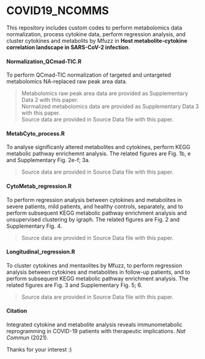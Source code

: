 # COVID19_NCOMMS

This repository includes custom codes to perform metabolomics data normalization, process cytokine data, perform regression analysis, and cluster cytokines and metabolits by Mfuzz in **Host metabolite-cytokine correlation landscape in SARS-CoV-2 infection**.

#### Normalization_QCmad-TIC.R
To perform QCmad-TIC normalization of targeted and untargeted metabolomics NA-replaced raw peak area data.
> Metabolomics raw peak area data are provided as Supplementary Data 2 with this paper.\
> Normalized metabolomics data are provided as Supplementary Data 3 with this paper.\
> Source data are provided in Source Data file with this paper.
#### MetabCyto_process.R
To analyse significanly altered metabolites and cytokines, perform KEGG metabolic pathway enrichemnt analysis. The related figures are Fig. 1b, e and Supplementary Fig. 2e-f; 3a.
> Source data are provided in Source Data file with this paper.
#### CytoMetab_regression.R
To perform regression analysis between cytokines and metabolites in severe patients, mild patients, and healthy controls, separately, and to perform subsequent KEGG metabolic pathway enrichment analysis and unsupervised clustering by igraph. The related figures are Fig. 2 and Supplementary Fig. 4.
> Source data are provided in Source Data file with this paper.
#### Longitudinal_regression.R
To cluster cytokines and mentaolites by Mfuzz, to perform regression analysis between cytokines and metabolites in follow-up patients, and to perform subsequent KEGG metabolic pathway enrichment analysis. The related figures are Fig. 3 and Supplementary Fig. 5; 6.
> Source data are provided in Source Data file with this paper.

#### Citation
Integrated cytokine and metabolite analysis reveals immunometabolic reprogramming in COVID-19 patients with therapeutic implications. *Nat Commun* (2021). 

Thanks for your interest :)
